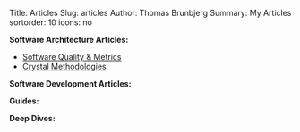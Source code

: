 Title: Articles
Slug: articles
Author: Thomas Brunbjerg
Summary: My Articles
sortorder: 10
icons: no

 **Software Architecture Articles:**

* [Software Quality & Metrics]({filename}/articles/quality_metrics.md)
* [Crystal Methodologies]({filename}/articles/crystal_methodologies.md)

 **Software Development Articles:**

**Guides:**

**Deep Dives:**